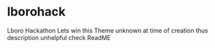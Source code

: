 # lborohack
Lboro Hackathon Lets win this Theme unknown at time of creation thus description unhelpful check ReadME
